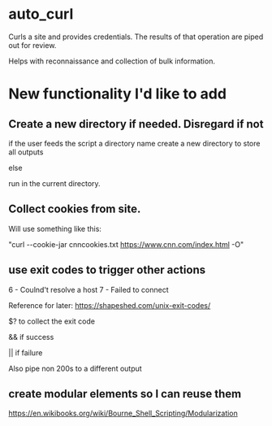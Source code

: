 # auto_curl
Curls a site and provides credentials. The results of that operation are piped out for review.  

Helps with reconnaissance and collection of bulk information. 

# New functionality I'd like to add 

## Create a new directory if needed. Disregard if not 

if the user feeds the script a directory name create a new directory to store all outputs

else 

run in the current directory. 

## Collect cookies from site.

Will use something like this:  

"curl --cookie-jar cnncookies.txt https://www.cnn.com/index.html -O" 

## use exit codes to trigger other actions 

6 - Coulnd't resolve a host 
7 - Failed to connect 

Reference for later: https://shapeshed.com/unix-exit-codes/ 

$? to collect the exit code 

&&  if success 

|| if failure 


Also pipe non 200s to a different output 

## create modular elements so I can reuse them 

https://en.wikibooks.org/wiki/Bourne_Shell_Scripting/Modularization 

